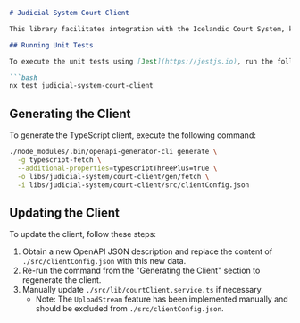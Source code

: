 ```markdown
# Judicial System Court Client

This library facilitates integration with the Icelandic Court System, known as Auður.

## Running Unit Tests

To execute the unit tests using [Jest](https://jestjs.io), run the following command:

```bash
nx test judicial-system-court-client
```

## Generating the Client

To generate the TypeScript client, execute the following command:

```bash
./node_modules/.bin/openapi-generator-cli generate \
  -g typescript-fetch \
  --additional-properties=typescriptThreePlus=true \
  -o libs/judicial-system/court-client/gen/fetch \
  -i libs/judicial-system/court-client/src/clientConfig.json
```

## Updating the Client

To update the client, follow these steps:

1. Obtain a new OpenAPI JSON description and replace the content of `./src/clientConfig.json` with this new data.
2. Re-run the command from the "Generating the Client" section to regenerate the client.
3. Manually update `./src/lib/courtClient.service.ts` if necessary. 
   - Note: The `UploadStream` feature has been implemented manually and should be excluded from `./src/clientConfig.json`.
```